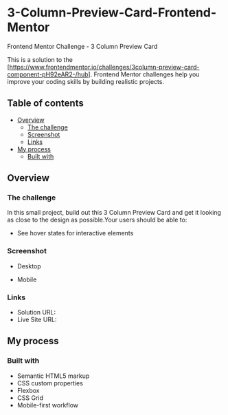 # 3-Column-Preview-Card-Frontend-Mentor
Frontend Mentor Challenge - 3 Column Preview Card

This is a solution to the [https://www.frontendmentor.io/challenges/3column-preview-card-component-pH92eAR2-/hub]. Frontend Mentor challenges help you improve your coding skills by building realistic projects.

## Table of contents

- [Overview](#overview)
  - [The challenge](#the-challenge)
  - [Screenshot](#screenshot)
  - [Links](#links)
- [My process](#my-process)
  - [Built with](#built-with)

## Overview

### The challenge
In this small project, build out this 3 Column Preview Card and get it looking as close to the design as possible.Your users should be able to:
- See hover states for interactive elements

### Screenshot
- Desktop
  
- Mobile

### Links

- Solution URL: 
- Live Site URL: 

## My process

### Built with

- Semantic HTML5 markup
- CSS custom properties
- Flexbox
- CSS Grid
- Mobile-first workflow
